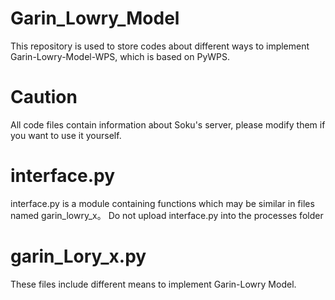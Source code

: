 Garin_Lowry_Model
==
This repository is used to store codes about different ways to implement Garin-Lowry-Model-WPS, which is based on PyWPS. 

# Caution
All code files contain information about Soku's server, please modify them if you want to use it yourself.

# interface.py
interface.py is a module containing functions which may be similar in files named garin_lowry_x。
Do not upload interface.py into the processes folder

# garin_Lory_x.py
These files include different means to implement Garin-Lowry Model. 
